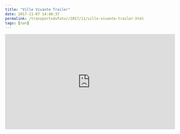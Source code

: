 ```yaml
---
title: "Ville Vivante Trailer"
date: 2017-11-07 14:48:37
permalink: /transportsdufutur/2017/11/ville-vivante-trailer.html
tags: [nan]
---
```


<iframe width="560" height="315" src="https://www.youtube.com/embed/D6JPHNEvzkc" frameborder="0" allowfullscreen></iframe>
